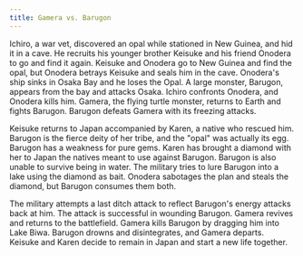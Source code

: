 ```yaml
---
title: Gamera vs. Barugon
---
```


Ichiro, a war vet, discovered an opal while stationed in New Guinea, and hid it
in a cave. He recruits his younger brother Keisuke and his friend Onodera to go
and find it again. Keisuke and Onodera go to New Guinea and find the opal, but
Onodera betrays Keisuke and seals him in the cave. Onodera's ship sinks in Osaka
Bay and he loses the Opal. A large monster, Barugon, appears from the bay and
attacks Osaka. Ichiro confronts Onodera, and Onodera kills him. Gamera, the
flying turtle monster, returns to Earth and fights Barugon. Barugon defeats
Gamera with its freezing attacks.

Keisuke returns to Japan accompanied by Karen, a native who rescued him. Barugon
is the fierce deity of her tribe, and the "opal" was actually its egg. Barugon
has a weakness for pure gems. Karen has brought a diamond with her to Japan the
natives meant to use against Barugon. Barugon is also unable to survive being in
water. The military tries to lure Barugon into a lake using the diamond as bait.
Onodera sabotages the plan and steals the diamond, but Barugon consumes them
both.

The military attempts a last ditch attack to reflect Barugon's energy attacks
back at him. The attack is successful in wounding Barugon. Gamera revives and
returns to the battlefield. Gamera kills Barugon by dragging him into Lake Biwa.
Barugon drowns and disintegrates, and Gamera departs. Keisuke and Karen decide
to remain in Japan and start a new life together.
